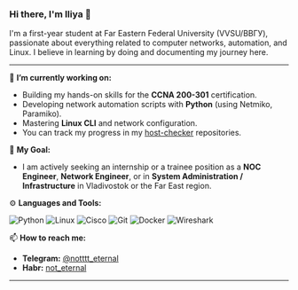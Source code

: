 ### Hi there, I'm Iliya 👋

I'm a first-year student at Far Eastern Federal University (VVSU/ВВГУ), passionate about everything related to computer networks, automation, and Linux. I believe in learning by doing and documenting my journey here.

---

🔭 **I’m currently working on:**
- Building my hands-on skills for the **CCNA 200-301** certification.
- Developing network automation scripts with **Python** (using Netmiko, Paramiko).
- Mastering **Linux CLI** and network configuration.
- You can track my progress in my [host-checker](https://github.com/n0teternal/host-checker) repositories.

🌱 **My Goal:**
- I am actively seeking an internship or a trainee position as a **NOC Engineer**, **Network Engineer**, or in **System Administration / Infrastructure** in Vladivostok or the Far East region.

⚙️ **Languages and Tools:**

![Python](https://img.shields.io/badge/Python-3776AB?style=for-the-badge&logo=python&logoColor=white)
![Linux](https://img.shields.io/badge/Linux-FCC624?style=for-the-badge&logo=linux&logoColor=black)
![Cisco](https://img.shields.io/badge/Cisco-1BA0D7?style=for-the-badge&logo=cisco&logoColor=white)
![Git](https://img.shields.io/badge/GIT-E44C30?style=for-the-badge&logo=git&logoColor=white)
![Docker](https://img.shields.io/badge/Docker-2496ED?style=for-the-badge&logo=docker&logoColor=white)
![Wireshark](https://img.shields.io/badge/Wireshark-1679A7?style=for-the-badge&logo=wireshark&logoColor=white)

📫 **How to reach me:**
- **Telegram:** [@notttt_eternal](https://t.me/notttt_eternal)
- **Habr:** [not_eternal](https://habr.com/ru/users/not_eternal)

---
